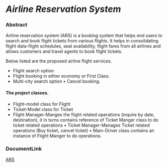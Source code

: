 # *Airline Reservation System*

### Abstract 
Airline reservation system (ARS) is a booking system that helps end users to search and book flight tickets from various flights. 
It helps in consolidating flight data-flight schedules, seat availability, flight fares from all airlines and allows customers and travel agents to book flight tickets. 
 
Below listed are the proposed airline flight services. 

* Flight search option 
* Flight booking in either economy or First Class. 
* Multi-city search option • Cancel booking. 
#### The project classes.
* Flight-model class for Flight 
* Ticket-Model class for Ticket 
* Flight Manager-Manges the flight related operations (inquire by date, destination),
it in turns contains reference of Ticket Manger class to do ticket related operations • Ticket Manager-Manages Ticket related operations (Buy ticket, cancel ticket) • Main-Driver class contains an instance of Flight Manger to do operations.  
 

### DocumentLink

[ARS](https://drive.google.com/file/d/1Gd_Fv5TOQahfIoIwMl3tuABgIcZn2dAp/view?usp=sharing)
